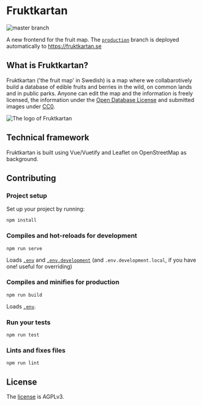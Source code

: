 # Fruktkartan

<img src="https://github.com/fruktkartan/fruktkartan/workflows/Build/badge.svg?branch=master" title="master branch" />

A new frontend for the fruit map. The
[`production`](https://github.com/fruktkartan/fruktkartan/tree/production)
branch is deployed automatically to https://fruktkartan.se

## What is Fruktkartan?

Fruktkartan ('the fruit map' in Swedish) is a map where we collabarotively build a database of edible fruits and berries in the wild, on common lands and in public parks. 
Anyone can edit the map and the information is freely licensed, the information under the [Open Database License](https://opendatacommons.org/licenses/odbl/summary/) and submitted images under [CC0](https://creativecommons.org/publicdomain/zero/1.0/deed.sv).

![The logo of Fruktkartan](/public/og-f.png)

## Technical framework

Fruktkartan is built using Vue/Vuetify and Leaflet on OpenStreetMap as background. 

## Contributing

### Project setup

Set up your project by running:
```
npm install
```

### Compiles and hot-reloads for development
```
npm run serve
```

Loads [`.env`](.env) and [`.env.development`](.env.development) (and
`.env.development.local`, if you have one! useful for overriding)

### Compiles and minifies for production
```
npm run build
```

Loads [`.env`](.env).

### Run your tests
```
npm run test
```

### Lints and fixes files
```
npm run lint
```

## License

The [license](LICENSE) is AGPLv3.
